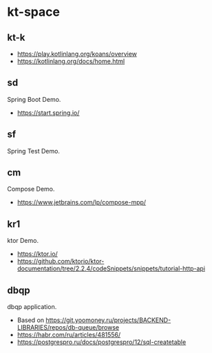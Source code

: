 # kt-space

## kt-k

* https://play.kotlinlang.org/koans/overview
* https://kotlinlang.org/docs/home.html

## sd
Spring Boot Demo.

* https://start.spring.io/

## sf

Spring Test Demo.

## cm
Compose Demo.

* https://www.jetbrains.com/lp/compose-mpp/

## kr1
ktor Demo.

* https://ktor.io/
* https://github.com/ktorio/ktor-documentation/tree/2.2.4/codeSnippets/snippets/tutorial-http-api

## dbqp
dbqp application.

* Based on https://git.yoomoney.ru/projects/BACKEND-LIBRARIES/repos/db-queue/browse
* https://habr.com/ru/articles/481556/
* https://postgrespro.ru/docs/postgrespro/12/sql-createtable

